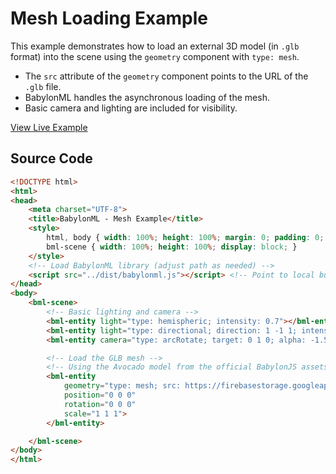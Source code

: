 # Mesh Loading Example

This example demonstrates how to load an external 3D model (in `.glb` format) into the scene using the `geometry` component with `type: mesh`.

*   The `src` attribute of the `geometry` component points to the URL of the `.glb` file.
*   BabylonML handles the asynchronous loading of the mesh.
*   Basic camera and lighting are included for visibility.

[View Live Example](../../examples/mesh_example.html)

## Source Code

```html
<!DOCTYPE html>
<html>
<head>
    <meta charset="UTF-8">
    <title>BabylonML - Mesh Example</title>
    <style>
        html, body { width: 100%; height: 100%; margin: 0; padding: 0; overflow: hidden; }
        bml-scene { width: 100%; height: 100%; display: block; }
    </style>
    <!-- Load BabylonML library (adjust path as needed) -->
    <script src="../dist/babylonml.js"></script> <!-- Point to local build -->
</head>
<body>
    <bml-scene>
        <!-- Basic lighting and camera -->
        <bml-entity light="type: hemispheric; intensity: 0.7"></bml-entity>
        <bml-entity light="type: directional; direction: 1 -1 1; intensity: 0.7"></bml-entity>
        <bml-entity camera="type: arcRotate; target: 0 1 0; alpha: -1.57; beta: 1.2; radius: 5"></bml-entity>

        <!-- Load the GLB mesh -->
        <!-- Using the Avocado model from the official BabylonJS assets repository -->
        <bml-entity
            geometry="type: mesh; src: https://firebasestorage.googleapis.com/v0/b/story-splat.firebasestorage.app/o/users%2FmFNJrfet99Qv9mMX2OC6hewy1xC2%2Fsplats%2FGreek_Statue_London_textured_mesh_lowpoly_glb.glb?alt=media&token=d79e2c56-420b-4e1f-81d8-0a7f3cdcf43c"
            position="0 0 0"
            rotation="0 0 0"
            scale="1 1 1">
        </bml-entity>

    </bml-scene>
</body>
</html>
```